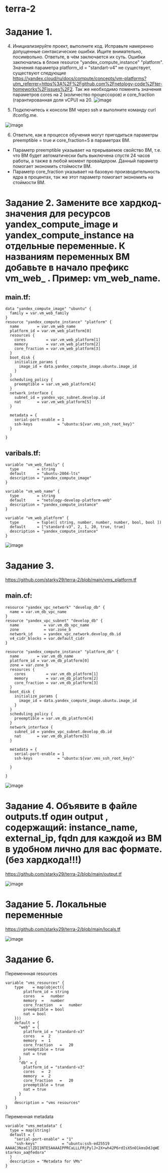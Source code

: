 # terra-2
# Задание 1.
4. Инициализируйте проект, выполните код. Исправьте намеренно допущенные синтаксические ошибки. Ищите внимательно, посимвольно. Ответьте, в чём заключается их суть.
Ошибки заключались в блоке resource "yandex_compute_instance" "platform". Значения параметра platform_id = "standart-v4" не существует, существуют следующие https://yandex.cloud/ru/docs/compute/concepts/vm-platforms?utm_referrer=https%3A%2F%2Fgithub.com%2Fnetology-code%2Fter-homeworks%2Fissues%2F2. Так же необходимо поменять значения параметров cores на 2 (количество процессоров) и core_fraction (гарантированная доля vCPU) на 20.
![image](https://github.com/user-attachments/assets/3970253c-91cf-4540-bc69-8e326f032b5b)

5. Подключитесь к консоли ВМ через ssh и выполните команду  curl ifconfig.me.

![image](https://github.com/user-attachments/assets/b150f316-5b3f-496b-9373-c6917ab7181b)

6. Ответьте, как в процессе обучения могут пригодиться параметры preemptible = true и core_fraction=5 в параметрах ВМ.
- Параметр preemptible указывает на прерываемое свойство ВМ, т.е. что ВМ будет автоматически быть выключена спустя 24 часов работы, а также в любой момент провайдером. Данный параметр помогает экономить стоймости ВМ.
- Параметр core_fraction указывает на базовую производительность ядра в процентах, так же этот параметр помогает экономить на стоймости ВМ.

# Задание 2. Замените все хардкод-значения для ресурсов yandex_compute_image и yandex_compute_instance на отдельные переменные. К названиям переменных ВМ добавьте в начало префикс vm_web_ . Пример: vm_web_name.
## main.tf: 
```
data "yandex_compute_image" "ubuntu" {
  family = var.vm_web_family
}
resource "yandex_compute_instance" "platform" {
  name        = var.vm_web_name
  platform_id = var.vm_web_platform[0]
  resources {
    cores         = var.vm_web_platform[1]
    memory        = var.vm_web_platform[2]
    core_fraction = var.vm_web_platform[3]
  }
  boot_disk {
    initialize_params {
      image_id = data.yandex_compute_image.ubuntu.image_id
    }
  }
  scheduling_policy {
    preemptible = var.vm_web_platform[4]
  }
  network_interface {
    subnet_id = yandex_vpc_subnet.develop.id
    nat       = var.vm_web_platform[5]
  }

  metadata = {
    serial-port-enable = 1
    ssh-keys           = "ubuntu:${var.vms_ssh_root_key}"
  }

}
```
## varibals.tf:
```
variable "vm_web_family" {
  type        = string
  default     = "ubuntu-2004-lts"
  description = "yandex_compute_image"
}

variable "vm_web_name" {
  type        = string
  default     = "netology-develop-platform-web"
  description = "yandex_compute_instance"
}

variable "vm_web_platform" {
  type        = tuple([ string, number, number, number, bool, bool ])
  default     = ["standard-v3", 2, 1, 20, true, true]
  description = "yandex_compute_instance"
}
```
![image](https://github.com/user-attachments/assets/076c1528-d195-4eca-8bf4-8ae2b2d4a1a9)

# Задание 3.
https://github.com/starky29/terra-2/blob/main/vms_platform.tf
## main.cf:
```
resource "yandex_vpc_network" "develop_db" {
  name = var.vm_db_vpc_name
}
resource "yandex_vpc_subnet" "develop_db" {
  name           = var.vm_db_vpc_name
  zone           = var.zone_b
  network_id     = yandex_vpc_network.develop_db.id
  v4_cidr_blocks = var.default_cidr
}

resource "yandex_compute_instance" "platform_db" {
  name        = var.vm_db_name
  platform_id = var.vm_db_platform[0]
  zone = var.zone_b
  resources {
    cores         = var.vm_db_platform[1]
    memory        = var.vm_db_platform[2]
    core_fraction = var.vm_db_platform[3]
  }
  boot_disk {
    initialize_params {
      image_id = data.yandex_compute_image.ubuntu.image_id
    }
  }
  scheduling_policy {
    preemptible = var.vm_db_platform[4]
  }
  network_interface {
    subnet_id = yandex_vpc_subnet.develop_db.id
    nat       = var.vm_db_platform[5]
  }

  metadata = {
    serial-port-enable = 1
    ssh-keys           = "ubuntu:${var.vms_ssh_root_key}"
    
  }

}
```
![image](https://github.com/user-attachments/assets/294e45ea-d2c8-4894-bba8-99476cd4e828)

# Задание 4. Объявите в файле outputs.tf один output , содержащий: instance_name, external_ip, fqdn для каждой из ВМ в удобном лично для вас формате.(без хардкода!!!)

https://github.com/starky29/terra-2/blob/main/output.tf


![image](https://github.com/user-attachments/assets/02983352-6b3e-4b68-bb6d-4d157b9ec836)

# Задание 5. Локальные переменные
https://github.com/starky29/terra-2/blob/main/locals.tf

![image](https://github.com/user-attachments/assets/5e99313d-1552-4134-8348-3edba6ba92ed)

# Задание 6. 
Переменнная resources
```
variable "vms_resources" {
    type    = map(object({
        platform_id = string
        cores   =   number
        memory  =   number
        core_fraction   =   number
        preemptible = bool
        nat = bool
    }))
    default = {
      "web" = {
        platform_id = "standard-v3"
        cores   =  2
        memory  =  1
        core_fraction   =   20
        preemptible = true
        nat = true
      }
      "db" = {
        platform_id = "standard-v3"
        cores   =  2
        memory  =  2
        core_fraction   =   20
        preemptible = true
        nat = true
      }
    }
    description = "vms resources"
}
```
Переменная metadata
```
variable "vms_metadata" {
  type = map(string)
  default = {
    "serial-port-enable" = "1"
    "ssh-keys"           = "ubuntu:ssh-ed25519 AAAAC3NzaC1lZDI1NTE5AAAAIPPRCaLLLFRjPylJ+2X+wh42P6rdIsX5nO1kmsDdJqWE starkov_aa@fedora"
  }
  description = "Metadata for VMs"
}
```
